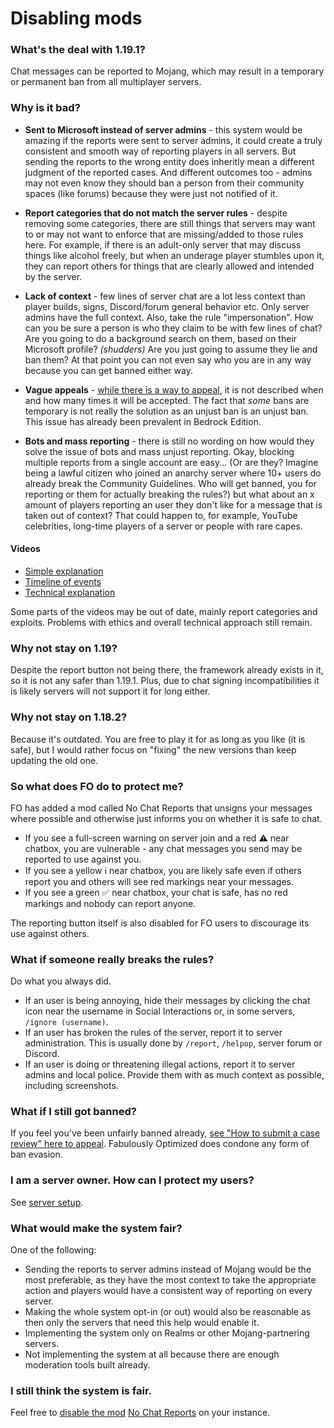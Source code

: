 # Disabling mods

### What's the deal with 1.19.1?

Chat messages can be reported to Mojang, which may result in a temporary or permanent ban from all multiplayer servers.

### Why is it bad?

* **Sent to Microsoft instead of server admins** - this system would be amazing if the reports were sent to server admins, it could create a truly consistent and smooth way of reporting players in all servers. But sending the reports to the wrong entity does inheritly mean a different judgment of the reported cases. And different outcomes too - admins may not even know they should ban a person from their community spaces (like forums) because they were just not notified of it.

* **Report categories that do not match the server rules** - despite removing some categories, there are still things that servers may want to or may not want to enforce that are missing/added to those rules here. For example, if there is an adult-only server that may discuss things like alcohol freely, but when an underage player stumbles upon it, they can report others for things that are clearly allowed and intended by the server.

* **Lack of context** - few lines of server chat are a lot less context than player builds, signs, Discord/forum general behavior etc. Only server admins have the full context. 
Also, take the rule "impersonation". How can you be sure a person is who they claim to be with few lines of chat? Are you going to do a background search on them, based on their Microsoft profile? _(shudders)_ Are you just going to assume they lie and ban them? At that point you can not even say who you are in any way because you can get banned either way.

* **Vague appeals** - [while there is a way to appeal](#what-if-i-still-got-banned), it is not described when and how many times it will be accepted. The fact that _some_ bans are temporary is not really the solution as an unjust ban is an unjust ban. This issue has already been prevalent in Bedrock Edition.

* **Bots and mass reporting** - there is still no wording on how would they solve the issue of bots and mass unjust reporting. Okay, blocking multiple reports from a single account are easy... (Or are they? Imagine being a lawful citizen who joined an anarchy server where 10+ users do already break the Community Guidelines. Who will get banned, you for reporting or them for actually breaking the rules?) but what about an x amount of players reporting an user they don't like for a message that is taken out of context? That could happen to, for example, YouTube celebrities, long-time players of a server or people with rare capes.

#### Videos

- [Simple explanation](https://youtu.be/rdoFUhd0EkI)
- [Timeline of events](https://youtu.be/kEfyaAq90kg)
- [Technical explanation](https://youtu.be/hYAUEMlugyw?t=43)

Some parts of the videos may be out of date, mainly report categories and exploits. Problems with ethics and overall technical approach still remain.

### Why not stay on 1.19?

Despite the report button not being there, the framework already exists in it, so it is not any safer than 1.19.1. Plus, due to chat signing incompatibilities it is likely servers will not support it for long either.

### Why not stay on 1.18.2?

Because it's outdated. You are free to play it for as long as you like (it is safe), but I would rather focus on "fixing" the new versions than keep updating the old one.

### So what does FO do to protect me?

FO has added a mod called No Chat Reports that unsigns your messages where possible and otherwise just informs you on whether it is safe to chat.

- If you see a full-screen warning on server join and a red ⚠️ near chatbox, you are vulnerable - any chat messages you send may be reported to use against you.
- If you see a yellow ℹ️ near chatbox, you are likely safe even if others report you and others will see red markings near your messages.
- If you see a green ✅ near chatbox, your chat is safe, has no red markings and nobody can report anyone.

The reporting button itself is also disabled for FO users to discourage its use against others.

### What if someone really breaks the rules?

Do what you always did.

* If an user is being annoying, hide their messages by clicking the chat icon near the username in Social Interactions or, in some servers, `/ignore (username)`.
* If an user has broken the rules of the server, report it to server administration. This is usually done by `/report`, `/helpop`, server forum or Discord.
* If an user is doing or threatening illegal actions, report it to server admins and local police. Provide them with as much context as possible, including screenshots.

### What if I still got banned?

If you feel you've been unfairly banned already, [see "How to submit a case review" here to appeal](https://www.minecraft.net/en-us/community-standards#main-content). Fabulously Optimized does condone any form of ban evasion.

### I am a server owner. How can I protect my users?

See [server setup](server-setup.md).

### What would make the system fair?

One of the following:

- Sending the reports to server admins instead of Mojang would be the most preferable, as they have the most context to take the appropriate action and players would have a consistent way of reporting on every server.
- Making the whole system opt-in (or out) would also be reasonable as then only the servers that need this help would enable it.
- Implementing the system only on Realms or other Mojang-partnering servers.
- Not implementing the system at all because there are enough moderation tools built already.

### I still think the system is fair.

Feel free to [disable the mod](disabling-mods.md) [No Chat Reports](https://www.curseforge.com/minecraft/mc-mods/no-chat-reports) on your instance.
